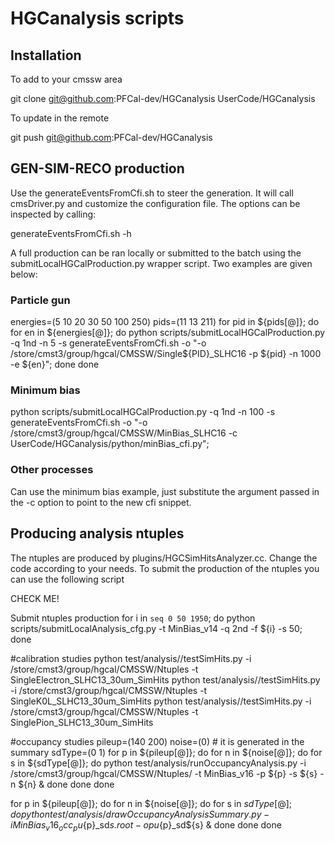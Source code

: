 # HGCanalysis scripts

## Installation 

To add to your cmssw area

git clone git@github.com:PFCal-dev/HGCanalysis UserCode/HGCanalysis

To update in the remote

git push git@github.com:PFCal-dev/HGCanalysis

## GEN-SIM-RECO production

Use the generateEventsFromCfi.sh to steer the generation.
It will call cmsDriver.py and customize the configuration file.
The options can be inspected by calling:

generateEventsFromCfi.sh -h

A full production can be ran locally or submitted to the batch using 
the submitLocalHGCalProduction.py wrapper script. Two examples are given below:

### Particle gun 

energies=(5 10 20 30 50 100 250)
pids=(11 13 211)
for pid in ${pids[@]}; do
for en in ${energies[@]}; do
	python scripts/submitLocalHGCalProduction.py -q 1nd -n 5 -s generateEventsFromCfi.sh -o "-o /store/cmst3/group/hgcal/CMSSW/Single${PID}_SLHC16 -p ${pid} -n 1000 -e ${en}";
done
done

### Minimum bias

python scripts/submitLocalHGCalProduction.py -q 1nd -n 100 -s generateEventsFromCfi.sh -o "-o /store/cmst3/group/hgcal/CMSSW/MinBias_SLHC16 -c UserCode/HGCanalysis/python/minBias_cfi.py";

### Other processes

Can use the minimum bias example, just substitute the argument passed in the -c option to point to the new cfi snippet.


## Producing analysis ntuples

The ntuples are produced by plugins/HGCSimHitsAnalyzer.cc.
Change the code according to your needs.
To submit the production of the ntuples you can use the following script

CHECK ME!

Submit ntuples production
for i in `seq 0 50 1950`; do
	python scripts/submitLocalAnalysis_cfg.py -t MinBias_v14 -q 2nd -f ${i} -s 50;
done

#calibration studies
python test/analysis//testSimHits.py -i /store/cmst3/group/hgcal/CMSSW/Ntuples -t SingleElectron_SLHC13_30um_SimHits
python test/analysis//testSimHits.py -i /store/cmst3/group/hgcal/CMSSW/Ntuples -t SingleK0L_SLHC13_30um_SimHits
python test/analysis//testSimHits.py -i /store/cmst3/group/hgcal/CMSSW/Ntuples -t SinglePion_SLHC13_30um_SimHits

#occupancy studies
pileup=(140 200)
noise=(0) # it is generated in the summary
sdType=(0 1)
for p in ${pileup[@]}; do
for n in ${noise[@]}; do 
for s in ${sdType[@]}; do
python test/analysis/runOccupancyAnalysis.py -i /store/cmst3/group/hgcal/CMSSW/Ntuples/ -t MinBias_v16 -p ${p} -s ${s} -n ${n} &
done
done
done

for p in ${pileup[@]}; do
for n in ${noise[@]}; do
for s in ${sdType[@]}; do
python test/analysis/drawOccupancyAnalysisSummary.py -i MinBias_v16_occ_pu${p}_sd${s}.root -o pu${p}_sd${s} &
done
done
done